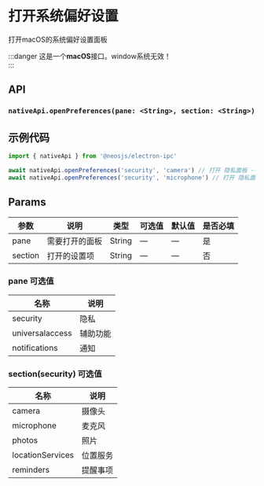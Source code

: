 # 打开系统偏好设置 <BadgeTip text="异步" type="green"></BadgeTip> <BadgeTip text="macOS" type="danger"></BadgeTip>

打开macOS的系统偏好设置面板

:::danger
这是一个<strong>macOS</strong>接口。window系统无效！  
:::

## API
### `nativeApi.openPreferences(pane: <String>, section: <String>)`
### 

## 示例代码
```js
import { nativeApi } from '@neosjs/electron-ipc'

await nativeApi.openPreferences('security', 'camera') // 打开 隐私面板 --->  摄像头
await nativeApi.openPreferences('security', 'microphone') // 打开 隐私面板 --->  麦克风
```

## Params

| 参数  | 说明     | 类型   | 可选值     | 默认值 | 是否必填 | 
| ----- | -------- | ------ | ---------- | ------ |------ |
| pane | 需要打开的面板 | String | —  | —     | 是 |
| section | 打开的设置项 | String | — | —     | 否 |

### pane 可选值
| 名称 | 说明 | 
|---| --- | 
| security | 隐私 |
| universalaccess | 辅助功能 | 
| notifications | 通知 |

### section(security) 可选值
| 名称 | 说明 | 
|---|---|
|camera | 摄像头| 
| microphone | 麦克风| 
| photos |照片 | 
| locationServices | 位置服务 |
| reminders |提醒事项|
